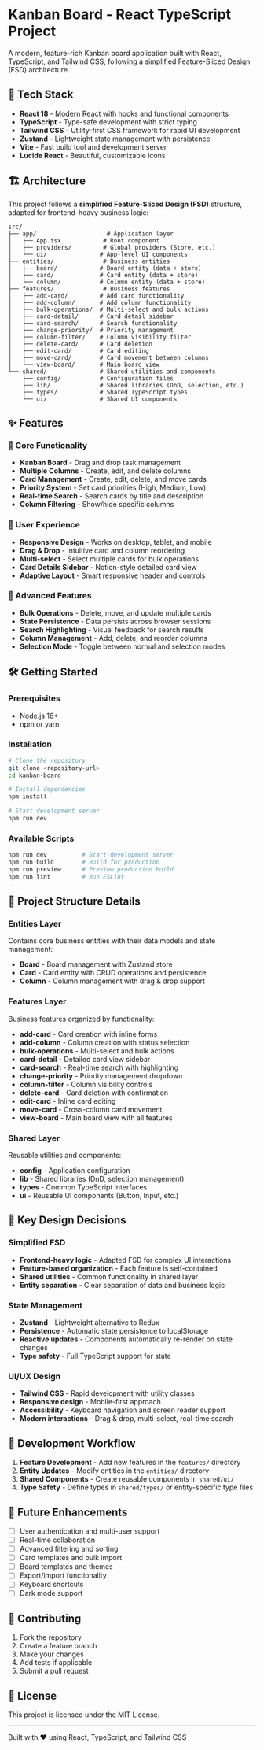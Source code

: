 # Kanban Board - React TypeScript Project

A modern, feature-rich Kanban board application built with React, TypeScript, and Tailwind CSS, following a simplified Feature-Sliced Design (FSD) architecture.

## 🚀 Tech Stack

- **React 18** - Modern React with hooks and functional components
- **TypeScript** - Type-safe development with strict typing
- **Tailwind CSS** - Utility-first CSS framework for rapid UI development
- **Zustand** - Lightweight state management with persistence
- **Vite** - Fast build tool and development server
- **Lucide React** - Beautiful, customizable icons

## 🏗️ Architecture

This project follows a **simplified Feature-Sliced Design (FSD)** structure, adapted for frontend-heavy business logic:

```
src/
├── app/                    # Application layer
│   ├── App.tsx            # Root component
│   ├── providers/         # Global providers (Store, etc.)
│   └── ui/               # App-level UI components
├── entities/              # Business entities
│   ├── board/            # Board entity (data + store)
│   ├── card/             # Card entity (data + store)
│   └── column/           # Column entity (data + store)
├── features/              # Business features
│   ├── add-card/         # Add card functionality
│   ├── add-column/       # Add column functionality
│   ├── bulk-operations/  # Multi-select and bulk actions
│   ├── card-detail/      # Card detail sidebar
│   ├── card-search/      # Search functionality
│   ├── change-priority/  # Priority management
│   ├── column-filter/    # Column visibility filter
│   ├── delete-card/      # Card deletion
│   ├── edit-card/        # Card editing
│   ├── move-card/        # Card movement between columns
│   └── view-board/       # Main board view
└── shared/               # Shared utilities and components
    ├── config/           # Configuration files
    ├── lib/              # Shared libraries (DnD, selection, etc.)
    ├── types/            # Shared TypeScript types
    └── ui/               # Shared UI components
```

## ✨ Features

### 🎯 Core Functionality
- **Kanban Board** - Drag and drop task management
- **Multiple Columns** - Create, edit, and delete columns
- **Card Management** - Create, edit, delete, and move cards
- **Priority System** - Set card priorities (High, Medium, Low)
- **Real-time Search** - Search cards by title and description
- **Column Filtering** - Show/hide specific columns

### 🎨 User Experience
- **Responsive Design** - Works on desktop, tablet, and mobile
- **Drag & Drop** - Intuitive card and column reordering
- **Multi-select** - Select multiple cards for bulk operations
- **Card Details Sidebar** - Notion-style detailed card view
- **Adaptive Layout** - Smart responsive header and controls

### 🔧 Advanced Features
- **Bulk Operations** - Delete, move, and update multiple cards
- **State Persistence** - Data persists across browser sessions
- **Search Highlighting** - Visual feedback for search results
- **Column Management** - Add, delete, and reorder columns
- **Selection Mode** - Toggle between normal and selection modes

## 🛠️ Getting Started

### Prerequisites
- Node.js 16+ 
- npm or yarn

### Installation
```bash
# Clone the repository
git clone <repository-url>
cd kanban-board

# Install dependencies
npm install

# Start development server
npm run dev
```

### Available Scripts
```bash
npm run dev          # Start development server
npm run build        # Build for production
npm run preview      # Preview production build
npm run lint         # Run ESLint
```

## 📁 Project Structure Details

### Entities Layer
Contains core business entities with their data models and state management:

- **Board** - Board management with Zustand store
- **Card** - Card entity with CRUD operations and persistence
- **Column** - Column management with drag & drop support

### Features Layer
Business features organized by functionality:

- **add-card** - Card creation with inline forms
- **add-column** - Column creation with status selection
- **bulk-operations** - Multi-select and bulk actions
- **card-detail** - Detailed card view sidebar
- **card-search** - Real-time search with highlighting
- **change-priority** - Priority management dropdown
- **column-filter** - Column visibility controls
- **delete-card** - Card deletion with confirmation
- **edit-card** - Inline card editing
- **move-card** - Cross-column card movement
- **view-board** - Main board view with all features

### Shared Layer
Reusable utilities and components:

- **config** - Application configuration
- **lib** - Shared libraries (DnD, selection management)
- **types** - Common TypeScript interfaces
- **ui** - Reusable UI components (Button, Input, etc.)

## 🎯 Key Design Decisions

### Simplified FSD
- **Frontend-heavy logic** - Adapted FSD for complex UI interactions
- **Feature-based organization** - Each feature is self-contained
- **Shared utilities** - Common functionality in shared layer
- **Entity separation** - Clear separation of data and business logic

### State Management
- **Zustand** - Lightweight alternative to Redux
- **Persistence** - Automatic state persistence to localStorage
- **Reactive updates** - Components automatically re-render on state changes
- **Type safety** - Full TypeScript support for state

### UI/UX Design
- **Tailwind CSS** - Rapid development with utility classes
- **Responsive design** - Mobile-first approach
- **Accessibility** - Keyboard navigation and screen reader support
- **Modern interactions** - Drag & drop, multi-select, real-time search

## 🔄 Development Workflow

1. **Feature Development** - Add new features in the `features/` directory
2. **Entity Updates** - Modify entities in the `entities/` directory
3. **Shared Components** - Create reusable components in `shared/ui/`
4. **Type Safety** - Define types in `shared/types/` or entity-specific type files

## 🚀 Future Enhancements

- [ ] User authentication and multi-user support
- [ ] Real-time collaboration
- [ ] Advanced filtering and sorting
- [ ] Card templates and bulk import
- [ ] Board templates and themes
- [ ] Export/import functionality
- [ ] Keyboard shortcuts
- [ ] Dark mode support

## 📝 Contributing

1. Fork the repository
2. Create a feature branch
3. Make your changes
4. Add tests if applicable
5. Submit a pull request

## 📄 License

This project is licensed under the MIT License.

---

Built with ❤️ using React, TypeScript, and Tailwind CSS
